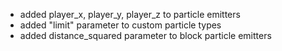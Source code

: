 - added player_x, player_y, player_z to particle emitters
- added "limit" parameter to custom particle types
- added distance_squared parameter to block particle emitters